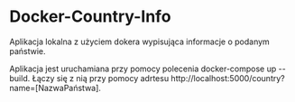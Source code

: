 # Docker-Country-Info
Aplikacja lokalna z użyciem dokera wypisująca informacje o podanym państwie.

Aplikacja jest uruchamiana przy pomocy polecenia docker-compose up --build.
Łączy się z nią przy pomocy adrtesu http://localhost:5000/country?name=[NazwaPaństwa].
